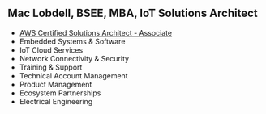 ## Mac Lobdell, BSEE, MBA, IoT Solutions Architect

- [AWS Certified Solutions Architect - Associate](https://www.credly.com/badges/023763ed-d5fe-4b50-82d0-d1a9ec42eeff/public_url)
- Embedded Systems & Software
- IoT Cloud Services
- Network Connectivity & Security
- Training & Support
- Technical Account Management
- Product Management
- Ecosystem Partnerships
- Electrical Engineering

